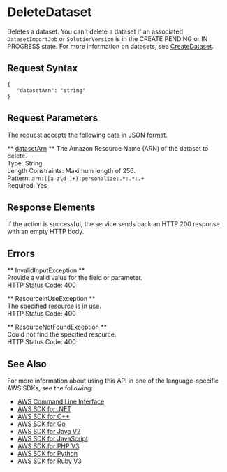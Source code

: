 # DeleteDataset<a name="API_DeleteDataset"></a>

Deletes a dataset\. You can't delete a dataset if an associated `DatasetImportJob` or `SolutionVersion` is in the CREATE PENDING or IN PROGRESS state\. For more information on datasets, see [CreateDataset](https://docs.aws.amazon.com/personalize/latest/dg/API_CreateDataset.html)\.

## Request Syntax<a name="API_DeleteDataset_RequestSyntax"></a>

```
{
   "datasetArn": "string"
}
```

## Request Parameters<a name="API_DeleteDataset_RequestParameters"></a>

The request accepts the following data in JSON format\.

 ** [datasetArn](#API_DeleteDataset_RequestSyntax) **   <a name="personalize-DeleteDataset-request-datasetArn"></a>
The Amazon Resource Name \(ARN\) of the dataset to delete\.  
Type: String  
Length Constraints: Maximum length of 256\.  
Pattern: `arn:([a-z\d-]+):personalize:.*:.*:.+`   
Required: Yes

## Response Elements<a name="API_DeleteDataset_ResponseElements"></a>

If the action is successful, the service sends back an HTTP 200 response with an empty HTTP body\.

## Errors<a name="API_DeleteDataset_Errors"></a>

 ** InvalidInputException **   
Provide a valid value for the field or parameter\.  
HTTP Status Code: 400

 ** ResourceInUseException **   
The specified resource is in use\.  
HTTP Status Code: 400

 ** ResourceNotFoundException **   
Could not find the specified resource\.  
HTTP Status Code: 400

## See Also<a name="API_DeleteDataset_SeeAlso"></a>

For more information about using this API in one of the language\-specific AWS SDKs, see the following:
+  [AWS Command Line Interface](https://docs.aws.amazon.com/goto/aws-cli/personalize-2018-05-22/DeleteDataset) 
+  [AWS SDK for \.NET](https://docs.aws.amazon.com/goto/DotNetSDKV3/personalize-2018-05-22/DeleteDataset) 
+  [AWS SDK for C\+\+](https://docs.aws.amazon.com/goto/SdkForCpp/personalize-2018-05-22/DeleteDataset) 
+  [AWS SDK for Go](https://docs.aws.amazon.com/goto/SdkForGoV1/personalize-2018-05-22/DeleteDataset) 
+  [AWS SDK for Java V2](https://docs.aws.amazon.com/goto/SdkForJavaV2/personalize-2018-05-22/DeleteDataset) 
+  [AWS SDK for JavaScript](https://docs.aws.amazon.com/goto/AWSJavaScriptSDK/personalize-2018-05-22/DeleteDataset) 
+  [AWS SDK for PHP V3](https://docs.aws.amazon.com/goto/SdkForPHPV3/personalize-2018-05-22/DeleteDataset) 
+  [AWS SDK for Python](https://docs.aws.amazon.com/goto/boto3/personalize-2018-05-22/DeleteDataset) 
+  [AWS SDK for Ruby V3](https://docs.aws.amazon.com/goto/SdkForRubyV3/personalize-2018-05-22/DeleteDataset) 
